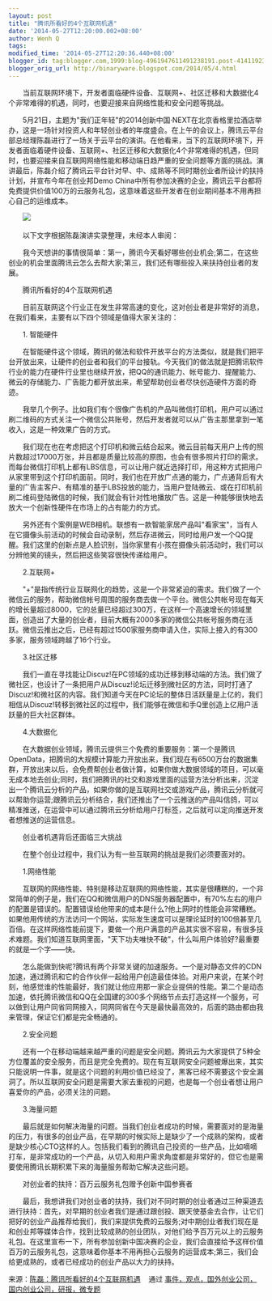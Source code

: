 ```yaml
---
layout: post
title: "腾讯所看好的4个互联网机遇"
date: '2014-05-27T12:20:00.002+08:00'
author: Wenh Q
tags:
modified_time: '2014-05-27T12:20:36.440+08:00'
blogger_id: tag:blogger.com,1999:blog-4961947611491238191.post-4141192386111867257
blogger_orig_url: http://binaryware.blogspot.com/2014/05/4.html
---
```

　　当前互联网环境下，开发者面临硬件设备、互联网+、社区迁移和大数据化4个非常难得的机遇，同时，也要迎接来自网络性能和安全问题等挑战。

　　5月21日，主题为"我们正年轻"的2014创新中国·NEXT在北京香格里拉酒店举办，这是一场针对投资人和年轻创业者的年度盛会。在上午的会议上，腾讯云平台部总经理陈磊进行了一场关于云平台的演讲。在他看来，当下的互联网环境下，开发者面临着硬件设备、互联网+、社区迁移和大数据化4个非常难得的机遇，但同时，也要迎接来自互联网网络性能和移动端日趋严重的安全问题等方面的挑战。演讲最后，陈磊介绍了腾讯云平台针对早、中、成熟等不同时期创业者所设计的扶持计划，并宣布今年在创业邦Demo
China中所有参加决赛的企业，腾讯云平台都将免费提供价值100万的云服务礼包，这意味着这些开发者在创业期间基本不用再担心自己的运维成本。

　　![](https://images-blogger-opensocial.googleusercontent.com/gadgets/proxy?url=http%3A%2F%2Fwww.kuailiyu.com%2Fuploadfile%2F2014%2F0521%2F20140521044149103.jpg&container=blogger&gadget=a&rewriteMime=image%2F*)



　　以下文字根据陈磊演讲实录整理，未经本人审阅：

　　我今天想讲的事情很简单：第一，腾讯今天看好哪些创业机会;第二，在这些创业的机会里面腾讯云怎么去帮大家;第三，我们还有哪些投入来扶持创业者的发展。

　　腾讯所看好的4个互联网机遇

　　目前互联网这个行业正在发生非常高速的变化，这对创业者是非常好的消息，在我们看来，主要有以下四个领域是值得大家关注的：

　　1. 智能硬件

　　在智能硬件这个领域，腾讯的做法和软件开放平台的方法类似，就是我们把平台开放出来，让硬件的创业者和我们的平台接轨。今天我们的做法就是把腾讯软件行业的能力在硬件行业里也继续开放，把QQ的通讯能力、帐号能力、提醒能力、微云的存储能力、广告能力都开放出来，希望帮助创业者尽快创造硬件方面的奇迹。

　　我举几个例子。比如我们有个很像广告机的产品叫微信打印机，用户可以通过刷二维码的方式关注一个微信公共账号，然后开发者就可以从广告主那里拿到一笔收入，这是一种效果广告的方式。

　　我们现在也在考虑把这个打印机和微云结合起来。微云目前每天用户上传的照片数超过17000万张，并且都是质量比较高的原图，也会有很多照片打印的需求。而每台微信打印机上都有LBS信息，可以让用户就近选择打印，用这种方式把用户从家里带到这个打印机面前。同时，我们也在开放广点通的能力，广点通背后有大量的广告主客户、有精准的基于LBS投放的能力，当用户登陆微云、或在打印机前刷二维码登陆微信的时候，我们就会有针对性地播放广告。这是一种能够很快地去放大一个创新性硬件在市场上的占有能力的方式。

　　另外还有个案例是WEB相机。联想有一款智能家居产品叫"看家宝"，当有人在它摄像头前活动的时候会自动录制，然后存进微云，同时给用户发一个QQ提醒。我们这里的创新点是人脸识别，当你家里有小孩在摄像头前活动时，我们可以分辨他笑的镜头，然后把这些笑容很快传递给用户。

　　2.互联网+

　　"+"是指传统行业互联网化的趋势，这是一个非常紧迫的需求。我们做了一个微信云的服务，帮助微信帐号周围的服务商去做一个平台。微信公共帐号现在每天的增长量超过8000，它的总量已经超过300万，在这样一个高速增长的领域里面，创造出了大量的创业者，目前大概有2000多家的微信公共帐号服务商在活跃。微信云推出之后，已经有超过1500家服务商申请入住，实际上接入的有300多家，服务领域跨越了16个行业。

　　3.社区迁移

　　我们一直在寻找能让Discuz!在PC领域的成功迁移到移动端的方法。我们做了微社区，也设计了一条把用户从Discuz!论坛迁移到微社区的方法，同时打通了Discuz!和微社区的内容。我们知道今天在PC论坛的整体日活跃量是上亿的，我们相信从Discuz!转移到微社区的过程中，我们能够在微信和手Q里创造上亿用户活跃量的巨大社区群体。

　　4.大数据化

　　在大数据创业领域，腾讯云提供三个免费的重要服务：第一个是腾讯OpenData，把腾讯的大规模计算能力开放出来，我们现在有6500万台的数据集群，开放出来以后，会免费帮创业者做计算，如果你做大数据领域的项目，可以毫无成本地去创业;同时，我们把腾讯的社交和游戏里面的运营方法分析出来，沉淀出一个腾讯云分析的产品，如果你做的是互联网社交或游戏产品，腾讯云分析就可以帮助你运营;跟腾讯云分析结合，我们还推出了一个云推送的产品叫信鸽，可以精准推送，在运营中可以通过腾讯云分析给用户打标签，之后就可以定向推送开发者想推送的运营信息。

　　创业者机遇背后还面临三大挑战

　　在整个创业过程中，我们认为有一些互联网的挑战是我们必须要面对的。

　　1.网络性能

　　互联网的网络性能、特别是移动互联网的网络性能，其实是很糟糕的，一个非常简单的例子是，我们在QQ和微信用户的DNS服务器配置中，有70%左右的用户的配置是错误的。配置错误给他带来的成本是什么?他上网时的性能会非常糟糕。如果他用传统的方法访问一个网站，实际发生速度可以是理论延时的100倍甚至几百倍。在这样网络性能前提下，要做一个用户满意的产品其实很不容易，有很多技术难题。我们知道互联网里面，"天下功夫唯快不破"，什么叫用户体验好?最重要的就是一个字——快。

　　怎么能做到快呢?腾讯有两个非常关键的加速服务。一个是对静态文件的CDN加速，通过腾讯和它的合作伙伴一起给用户创造最佳体验。对用户来说，在某个时刻，他感觉谁的性能最好，我们就让他应用那一家企业提供的性能。第二个是动态加速，依托腾讯微信和QQ在全国建的300多个网络节点去打造这样一个服务，可以做到让用户同省同网接入，同网同省在今天是最快最高效的，后面的路由都由我来管理，保证它们都是完全畅通的。

　　2.安全问题

　　还有一个在移动端越来越严重的问题是安全问题。腾讯云为大家提供了5种全方位覆盖的安全服务，而且是完全免费的。现在有互联网安全问题被爆出来，其实只能说明一件事，就是这个问题的利用价值已经没了，黑客已经不需要这个安全漏洞了。所以互联网安全问题是需要大家去重视的问题，也是每一个创业者想让用户喜爱你的产品，必须关注的问题。

　　3.海量问题

　　最后就是如何解决海量的问题。当我们创业者成功的时候，需要面对的是海量的压力，有很多的创业产品，在早期的时候实际上是缺少了一个成熟的架构，或者是缺少核心CTO这样的人。包括我们看到的腾讯自己投资的一些产品，比如嘀嘀打车，是非常成功的一个产品，从切入和用户需求角度都是非常好的，但它也是需要使用腾讯长期积累下来的海量服务帮助它解决这些问题。

　　对创业者的扶持：百万云服务礼包赠予创新中国参赛者

　　最后，我想讲我们对创业者的扶持，我们对不同时期的创业者通过三种渠道去进行扶持：首先，对早期的创业者我们是通过跟创投、跟天使基金去合作，让它们把好的创业产品推荐给我们，我们来提供免费的云服务;对中期创业者我们现在是和创业邦等媒体合作，找到比较成熟的创业团队，对他们给予百万元以上的云服务礼包。在这里宣布一下，所有参加创新中国决赛的企业，我们会直接给予这样价值百万的云服务礼包，这意味着你基本不用再担心云服务的运营成本;第三，我们会给更成熟的，或者已经成功的创业产品以大力的扶持。

来源：[陈磊：腾讯所看好的4个互联网机遇](http://www.kuailiyu.com/article/9947.html) 
  通过 [事件，观点，国外创业公司，国内创业公司，研报，微专题](http://www.kuailiyu.com/)
